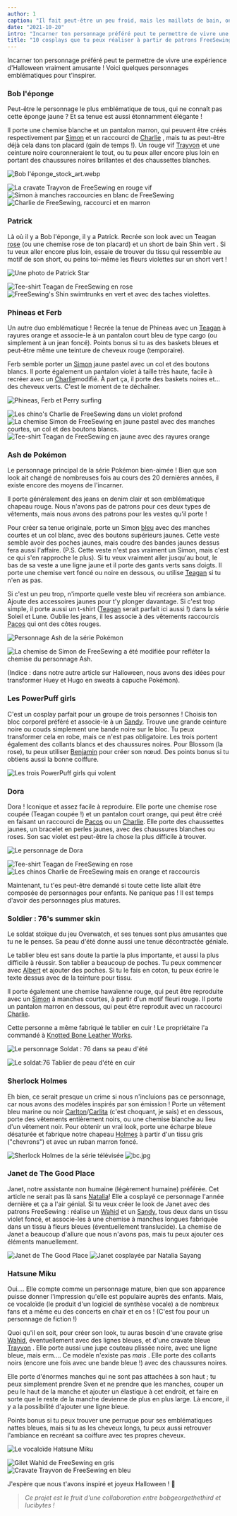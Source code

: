 ```yaml
---
author: 1
caption: "Il fait peut-être un peu froid, mais les maillots de bain, on les a !"
date: "2021-10-20"
intro: "Incarner ton personnage préféré peut te permettre de vivre une expérience d'Halloween vraiment amusante ! Voici quelques personnages emblématiques pour t'inspirer."
title: "10 cosplays que tu peux réaliser à partir de patrons FreeSewing pour te mettre dans l'ambiance d'Halloween."
---
```


Incarner ton personnage préféré peut te permettre de vivre une expérience d'Halloween vraiment amusante ! Voici quelques personnages emblématiques pour t'inspirer.

### Bob l'éponge
Peut-être le personnage le plus emblématique de tous, qui ne connaît pas cette éponge jaune ? Et sa tenue est aussi étonnamment élégante !

Il porte une chemise blanche et un pantalon marron, qui peuvent être créés respectivement par [Simon](/designs/simon/) et un raccourci de [Charlie](/designs/charlie/) , mais tu as peut-être déjà cela dans ton placard (gain de temps !). Un rouge vif [Trayvon](/designs/trayvon/) et une ceinture noire couronneraient le tout, ou tu peux aller encore plus loin en portant des chaussures noires brillantes et des chaussettes blanches.

![Bob l'éponge_stock_art.webp](https://posts.freesewing.org/uploads/Sponge_Bob_stock_art_ada2f4fd18.webp)

![La cravate Trayvon de FreeSewing en rouge vif](https://posts.freesewing.org/uploads/medium_spongebob_trayvon_e9729ec7ef.png) ![Simon à manches raccourcies en blanc de FreeSewing](https://posts.freesewing.org/uploads/medium_spongebob_simon_2327811c53.png) ![Charlie de FreeSewing, raccourci et en marron](https://posts.freesewing.org/uploads/spongebob_charlie_fd09ebd233.png)


### Patrick
Là où il y a Bob l'éponge, il y a Patrick. Recrée son look avec un Teagan [rose](/designs/teagan/) (ou une chemise rose de ton placard) et un short de bain Shin vert [](/designs/shin/). Si tu veux aller encore plus loin, essaie de trouver du tissu qui ressemble au motif de son short, ou peins toi-même les fleurs violettes sur un short vert !

![Une photo de Patrick Star](https://posts.freesewing.org/uploads/large_patrick_star_f206a40931.webp)

![Tee-shirt Teagan de FreeSewing en rose](https://posts.freesewing.org/uploads/medium_patrick_teagan_d32ebc17a2.png) ![FreeSewing's Shin swimtrunks en vert et avec des taches violettes.](https://posts.freesewing.org/uploads/small_patrick_shin_42e16e2342.png)


### Phineas et Ferb
Un autre duo emblématique ! Recrée la tenue de Phineas avec un [Teagan](/designs/teagan/) à rayures orange et associe-le à un pantalon court bleu de type cargo (ou simplement à un jean foncé). Points bonus si tu as des baskets bleues et peut-être même une teinture de cheveux rouge (temporaire).

Ferb semble porter un [Simon](/designs/simon/) jaune pastel avec un col et des boutons blancs. Il porte également un pantalon violet à taille très haute, facile à recréer avec un [Charlie](/designs/charlie/)modifié. À part ça, il porte des baskets noires et... des cheveux verts. C'est le moment de te déchaîner.

![Phineas, Ferb et Perry surfing](https://posts.freesewing.org/uploads/phineas_ferb_45e5afda28.webp)

![Les chino's Charlie de FreeSewing dans un violet profond](https://posts.freesewing.org/uploads/medium_ferb_charlie_51ced3ff7e.png) ![La chemise Simon de FreeSewing en jaune pastel avec des manches courtes, un col et des boutons blancs.](https://posts.freesewing.org/uploads/medium_ferb_simon_d87b96bc1d.png) ![Tee-shirt Teagan de FreeSewing en jaune avec des rayures orange](https://posts.freesewing.org/uploads/medium_phineas_teagan_62d98938ee.png)


### Ash de Pokémon
Le personnage principal de la série Pokémon bien-aimée ! Bien que son look ait changé de nombreuses fois au cours des 20 dernières années, il existe encore des moyens de l'incarner.

Il porte généralement des jeans en denim clair et son emblématique chapeau rouge. Nous n'avons pas de patrons pour ces deux types de vêtements, mais nous avons des patrons pour les vestes qu'il porte !

Pour créer sa tenue originale, porte un Simon [bleu](/designs/simon/) avec des manches courtes et un col blanc, avec des boutons supérieurs jaunes. Cette veste semble avoir des poches jaunes, mais coudre des bandes jaunes dessus fera aussi l'affaire. (P.S. Cette veste n'est pas vraiment un Simon, mais c'est ce qui s'en rapproche le plus). Si tu veux vraiment aller jusqu'au bout, le bas de sa veste a une ligne jaune et il porte des gants verts sans doigts. Il porte une chemise vert foncé ou noire en dessous, ou utilise [Teagan](/designs/teagan/) si tu n'en as pas.

Si c'est un peu trop, n'importe quelle veste bleu vif recréera son ambiance. Ajoute des accessoires jaunes pour t'y plonger davantage. Si c'est trop simple, il porte aussi un t-shirt ([Teagan](/designs/teagan/) serait parfait ici aussi !) dans la série Soleil et Lune. Oublie les jeans, il les associe à des vêtements raccourcis [Pacos](/designs/paco/) qui ont des côtes rouges.

![Personnage Ash de la série Pokémon](https://posts.freesewing.org/uploads/medium_ash_8f9cbfb8f2.jpg)

![La chemise de Simon de FreeSewing a été modifiée pour refléter la chemise du personnage Ash.](https://posts.freesewing.org/uploads/medium_ash_simon_74ef670561.png)

(Indice : dans notre autre article sur Halloween, nous avons des idées pour transformer Huey et Hugo en sweats à capuche Pokémon).


### Les PowerPuff girls
C'est un cosplay parfait pour un groupe de trois personnes ! Choisis ton bloc corporel préféré et associe-le à un [Sandy](/designs/sandy/). Trouve une grande ceinture noire ou couds simplement une bande noire sur le bloc. Tu peux transformer cela en robe, mais ce n'est pas obligatoire. Les trois portent également des collants blancs et des chaussures noires. Pour Blossom (la rose), tu peux utiliser [Benjamin](/designs/benjamin/) pour créer son nœud. Des points bonus si tu obtiens aussi la bonne coiffure.

![Les trois PowerPuff girls qui volent](https://posts.freesewing.org/uploads/powerpuff_girls_3231f9ec09.webp)

### Dora
Dora ! Iconique et assez facile à reproduire. Elle porte une chemise rose coupée (Teagan coupée !) et un pantalon court orange, qui peut être créé en faisant un raccourci de [Pacos](/designs/pacos/) ou un [Charlie](/designs/charlie/). Elle porte des chaussettes jaunes, un bracelet en perles jaunes, avec des chaussures blanches ou roses. Son sac violet est peut-être la chose la plus difficile à trouver.

![Le personnage de Dora](https://posts.freesewing.org/uploads/medium_Dora_0eeb97b52f.webp)

![Tee-shirt Teagan de FreeSewing en rose](https://posts.freesewing.org/uploads/medium_dora_teagan_e6e26c630c.png) ![Les chinos Charlie de FreeSewing mais en orange et raccourcis](https://posts.freesewing.org/uploads/dora_charlie_6241e9dd2b.png)

Maintenant, tu t'es peut-être demandé si toute cette liste allait être composée de personnages pour enfants. Ne panique pas ! Il est temps d'avoir des personnages plus matures.

### Soldier : 76's summer skin
Le soldat stoïque du jeu Overwatch, et ses tenues sont plus amusantes que tu ne le penses. Sa peau d'été donne aussi une tenue décontractée géniale.

Le tablier bleu est sans doute la partie la plus importante, et aussi la plus difficile à réussir. Son tablier a beaucoup de poches. Tu peux commencer avec [Albert](/designs/albert/) et ajouter des poches. Si tu le fais en coton, tu peux écrire le texte dessus avec de la teinture pour tissu.

Il porte également une chemise hawaïenne rouge, qui peut être reproduite avec un [Simon](/designs/simon/) à manches courtes, à partir d'un motif fleuri rouge. Il porte un pantalon marron en dessous, qui peut être reproduit avec un raccourci [Charlie](/designs/charlie/).

Cette personne a même fabriqué le tablier en cuir ! Le propriétaire l'a commandé à [Knotted Bone Leather Works](https://www.knottedboneleatherworks.com/).

![Le personnage Soldat : 76 dans sa peau d'été](https://posts.freesewing.org/uploads/medium_soldier76summer_7a8260726d.jpg)

![Le soldat:76 Tablier de peau d'été en cuir](https://posts.freesewing.org/uploads/small_soldier76cosplay_06df3b891c.webp)


### Sherlock Holmes
Eh bien, ce serait presque un crime si nous n'incluions pas ce personnage, car nous avons des modèles inspirés par son émission ! Porte un vêtement bleu marine ou noir [Carlton](/designs/carlton/)/[Carlita](/designs/carlita/) (c'est choquant, je sais) et en dessous, porte des vêtements entièrement noirs, ou une chemise blanche au lieu d'un vêtement noir. Pour obtenir un vrai look, porte une écharpe bleue désaturée et fabrique notre chapeau [Holmes](/designs/holmes/) à partir d'un tissu gris ("chevrons") et avec un ruban marron foncé.

![Sherlock Holmes de la série télévisée](https://posts.freesewing.org/uploads/medium_sherlock_holmes_hat_de80125cd1.webp) ![bc.jpg](https://posts.freesewing.org/uploads/medium_bc_f20e01a16d.jpg)


### Janet de The Good Place
Janet, notre assistante non humaine (légèrement humaine) préférée. Cet article ne serait pas là sans [Natalia](https://freesewing.org/makers/nataliasayang/)! Elle a cosplayé ce personnage l'année dernière et ça a l'air génial. Si tu veux créer le look de Janet avec des patrons FreeSewing : réalise un [Wahid](/designs/wahid/) et un [Sandy](/designs/sandy/), tous deux dans un tissu violet foncé, et associe-les à une chemise à manches longues fabriquée dans un tissu à fleurs bleues (éventuellement translucide). La chemise de Janet a beaucoup d'allure que nous n'avons pas, mais tu peux ajouter ces éléments manuellement.

![Janet de The Good Place](https://posts.freesewing.org/uploads/medium_janet_7985d4b2af.jpg) ![Janet cosplayée par Natalia Sayang](https://posts.freesewing.org/uploads/medium_janet_costume_2114092e9a.jpg)


### Hatsune Miku
Oui.... Elle compte comme un personnage mature, bien que son apparence puisse donner l'impression qu'elle est populaire auprès des enfants. Mais, ce vocaloïde (le produit d'un logiciel de synthèse vocale) a de nombreux fans et a même eu des concerts en chair et en os ! (C'est fou pour un personnage de fiction !)

Quoi qu'il en soit, pour créer son look, tu auras besoin d'une cravate grise [Wahid](/designs/wahid/), éventuellement avec des lignes bleues, et d'une cravate bleue [Trayvon](/designs/trayvon/) . Elle porte aussi une jupe couteau plissée noire, avec une ligne bleue, mais erm.... Ce modèle n'existe pas *mais* . Elle porte des collants noirs (encore une fois avec une bande bleue !) avec des chaussures noires.

Elle porte d'énormes manches qui ne sont pas attachées à son haut ; tu peux simplement prendre Sven et ne prendre que les manches, couper un peu le haut de la manche et ajouter un élastique à cet endroit, et faire en sorte que le reste de la manche devienne de plus en plus large. Là encore, il y a la possibilité d'ajouter une ligne bleue.

Points bonus si tu peux trouver une perruque pour ses emblématiques nattes bleues, mais si tu as les cheveux longs, tu peux aussi retrouver l'ambiance en recréant sa coiffure avec tes propres cheveux.

![Le vocaloïde Hatsune Miku](https://posts.freesewing.org/uploads/medium_hatsune_miku_43ccad726b.jpg)

![Gilet Wahid de FreeSewing en gris](https://posts.freesewing.org/uploads/medium_miku_wahid_2dce7835cc.png) ![Cravate Trayvon de FreeSewing en bleu](https://posts.freesewing.org/uploads/medium_miku_trayvon_a204b6499f.png)


J'espère que nous t'avons inspiré et joyeux Halloween ! 🎃

> *Ce projet est le fruit d'une collaboration entre bobgeorgethethird et lucibytes !*
